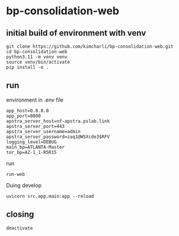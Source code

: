 # bp-consolidation-web

## initial build of environment with venv

```
git clone https://github.com/kimcharli/bp-consolidation-web.git
cd bp-consolidation-web
python3.11 -m venv venv
source venv/bin/activate
pip install -e .
```

## run

environment in .env file
```
app_host=0.0.0.0
app_port=8000
apstra_server_host=nf-apstra.pslab.link
apstra_server_port=443
apstra_server_username=admin
apstra_server_password=zaq1@WSXcde3$RFV
logging_level=DEBUG
main_bp=ATLANTA-Master
tor_bp=AZ-1_1-R5R15
```

run
```
run-web
```

Duing develop
```
uvicorn src.app.main:app --reload
```

## closing

```
deactivate
```

